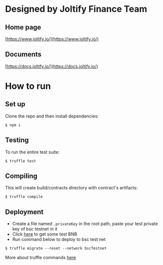 # Designed by Joltify Finance Team
## Home page
[https://www.joltify.io/](https://www.joltify.io/)
## Documents
[https://docs.joltify.io/](https://docs.joltify.io/)

# How to run
## Set up
Clone the repo and then install dependencies:
```shell
$ npm i
```
## Testing
To run the entire test suite:
```shell
$ truffle test
```
## Compiling
This will create build/contracts directory with contract's artifacts:
```shell
$ truffle compile
```
## Deployment
* Create a file named `.privateKey` in the root path, paste your test private key of bsc testnet in it
* Click [here](https://testnet.binance.org/faucet-smart) to get some test BNB
* Run command below to deploy to bsc test net
```shell
$ truffle migrate --reset --network bscTestnet
```
More about truffle commands [here](https://trufflesuite.com/docs/truffle/overview)